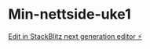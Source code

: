 # Min-nettside-uke1

[Edit in StackBlitz next generation editor ⚡️](https://stackblitz.com/~/github.com/Antonio-Koder/Min-nettside-uke1)